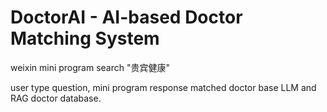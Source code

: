 # DoctorAI - AI-based Doctor Matching System

weixin mini program search "贵宾健康"

user type question, mini program response matched doctor base LLM and RAG doctor database.
